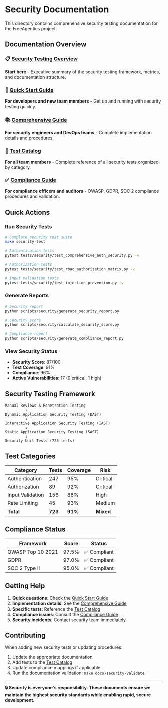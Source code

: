 # Security Documentation

This directory contains comprehensive security testing documentation for the FreeAgentics project.

## Documentation Overview

### 📋 [Security Testing Overview](./SECURITY_TESTING_OVERVIEW.md)

**Start here** - Executive summary of the security testing framework, metrics, and documentation structure.

### 🚀 [Quick Start Guide](./SECURITY_TESTING_QUICK_START.md)

**For developers and new team members** - Get up and running with security testing quickly.

### 📚 [Comprehensive Guide](./SECURITY_TESTING_COMPREHENSIVE_GUIDE.md)

**For security engineers and DevOps teams** - Complete implementation details and procedures.

### 📖 [Test Catalog](./SECURITY_TEST_CATALOG.md)

**For all team members** - Complete reference of all security tests organized by category.

### ✅ [Compliance Guide](./COMPLIANCE_GUIDE.md)

**For compliance officers and auditors** - OWASP, GDPR, SOC 2 compliance procedures and validation.

## Quick Actions

### Run Security Tests

```bash
# Complete security test suite
make security-test

# Authentication tests
pytest tests/security/test_comprehensive_auth_security.py -v

# Authorization tests  
pytest tests/security/test_rbac_authorization_matrix.py -v

# Input validation tests
pytest tests/security/test_injection_prevention.py -v
```

### Generate Reports

```bash
# Security report
python scripts/security/generate_security_report.py

# Security score
python scripts/security/calculate_security_score.py

# Compliance report
python scripts/security/generate_compliance_report.py
```

### View Security Status

- **Security Score**: 87/100
- **Test Coverage**: 91%
- **Compliance**: 96%
- **Active Vulnerabilities**: 17 (0 critical, 1 high)

## Security Testing Framework

```
Manual Reviews & Penetration Testing
         ↓
Dynamic Application Security Testing (DAST)
         ↓
Interactive Application Security Testing (IAST)  
         ↓
Static Application Security Testing (SAST)
         ↓
Security Unit Tests (723 tests)
```

## Test Categories

| Category | Tests | Coverage | Risk |
|----------|-------|----------|------|
| Authentication | 247 | 95% | Critical |
| Authorization | 89 | 92% | Critical |
| Input Validation | 156 | 88% | High |
| Rate Limiting | 45 | 93% | Medium |
| **Total** | **723** | **91%** | **Mixed** |

## Compliance Status

| Framework | Score | Status |
|-----------|-------|--------|
| OWASP Top 10 2021 | 97.5% | ✅ Compliant |
| GDPR | 97.0% | ✅ Compliant |
| SOC 2 Type II | 95.0% | ✅ Compliant |

## Getting Help

1. **Quick questions**: Check the [Quick Start Guide](./SECURITY_TESTING_QUICK_START.md)
1. **Implementation details**: See the [Comprehensive Guide](./SECURITY_TESTING_COMPREHENSIVE_GUIDE.md)
1. **Specific tests**: Reference the [Test Catalog](./SECURITY_TEST_CATALOG.md)
1. **Compliance issues**: Consult the [Compliance Guide](./COMPLIANCE_GUIDE.md)
1. **Security incidents**: Contact security team immediately

## Contributing

When adding new security tests or updating procedures:

1. Update the appropriate documentation
1. Add tests to the [Test Catalog](./SECURITY_TEST_CATALOG.md)
1. Update compliance mappings if applicable
1. Run the documentation validation: `make docs-security-validate`

______________________________________________________________________

**🔒 Security is everyone's responsibility. These documents ensure we maintain the highest security standards while enabling rapid, secure development.**
